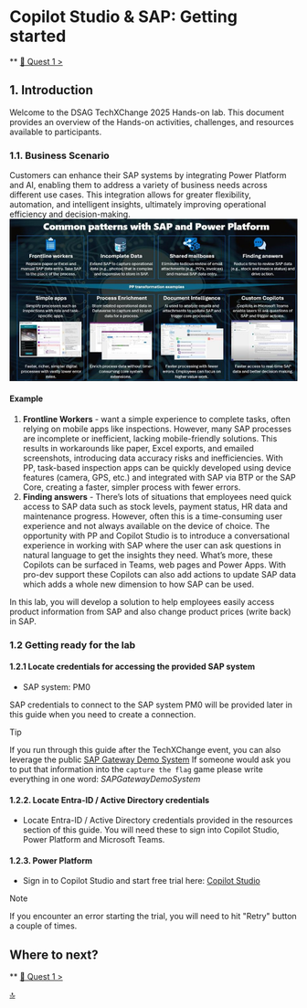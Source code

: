 # Copilot Studio & SAP: Getting started
** [🤖 Quest 1 >](student/Quest1.md)

## 1. Introduction
Welcome to the DSAG TechXChange 2025 Hands-on lab. This document provides an overview of the Hands-on activities, challenges, and resources available to participants.

### 1.1. Business Scenario
Customers can enhance their SAP systems by integrating Power Platform and AI, enabling them to address a variety of business needs across different use cases. This integration allows for greater flexibility, automation, and intelligent insights, ultimately improving operational efficiency and decision-making.
![Common Patterns](images/CommonPatternsWithSAPandPowerPlatform.jpg)
 
#### Example
1.	**Frontline Workers** - want a simple experience to complete tasks, often relying on mobile apps like inspections. However, many SAP processes are incomplete or inefficient, lacking mobile-friendly solutions. This results in workarounds like paper, Excel exports, and emailed screenshots, introducing data accuracy risks and inefficiencies. With PP, task-based inspection apps can be quickly developed using device features (camera, GPS, etc.) and integrated with SAP via BTP or the SAP Core, creating a faster, simpler process with fewer errors.
2.	**Finding answers** - There’s lots of situations that employees need quick access to SAP data such as stock levels, payment status, HR data and maintenance progress. However, often this is a time-consuming user experience and not always available on the device of choice. The opportunity with PP and Copilot Studio is to introduce a conversational experience in working with SAP where the user can ask questions in natural language to get the insights they need. What’s more, these Copilots can be surfaced in Teams, web pages and Power Apps. With pro-dev support these Copilots can also add actions to update SAP data which adds a whole new dimension to how SAP can be used.


In this lab, you will develop a solution to help employees easily access product information from SAP and also change product prices (write back) in SAP.

### 1.2 Getting ready for the lab
#### 1.2.1 Locate credentials for accessing the provided SAP system
* SAP system: PM0 

SAP credentials to connect to the SAP system PM0 will be provided later in this guide when you need to create a connection.

> [!Tip] 
> If you run through this guide after the TechXChange event, you can also leverage the public [SAP Gateway Demo System](https://developers.sap.com/tutorials/gateway-demo-signup.html)
> If someone would ask you to put that information into the `capture the flag` game please write everything in one word: *SAPGatewayDemoSystem*

#### 1.2.2. Locate Entra-ID / Active Directory credentials
* Locate Entra-ID / Active Directory credentials provided in the resources section of this guide. You will need these to sign into Copilot Studio, Power Platform and Microsoft Teams.

#### 1.2.3. Power Platform
* Sign in to Copilot Studio and start free trial here:
[Copilot Studio](https://copilotstudio.microsoft.com/)

> [!Note]
> If you encounter an error starting the trial, you will need to hit "Retry" button a couple of times.
 


## Where to next?

** [🤖 Quest 1 >](student/Quest1.md)

[🔝](#)